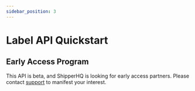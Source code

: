 ```yaml
---
sidebar_position: 3
---
```


# Label API Quickstart

## Early Access Program

This API is beta, and ShipperHQ is looking for early access partners.
Please contact [support](mailto:support@shipperhq.com) to manifest your interest.